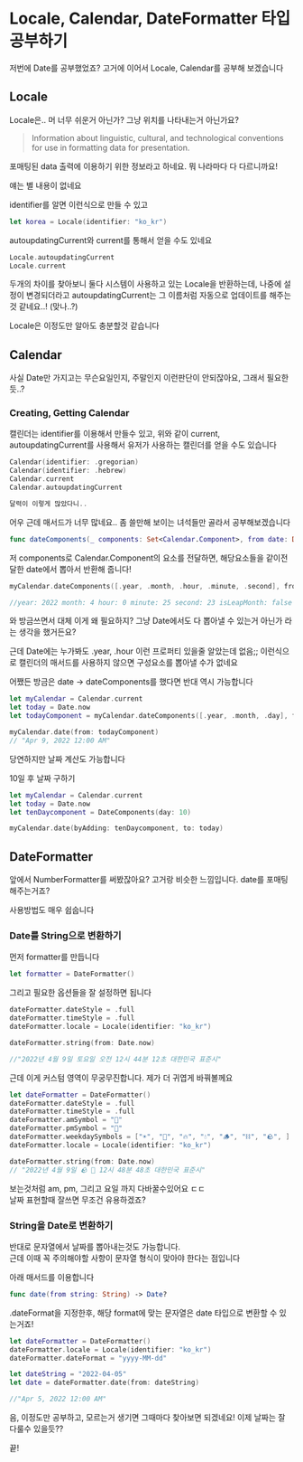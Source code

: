 # Locale, Calendar, DateFormatter 타입 공부하기

저번에 Date를 공부했었죠? 고거에 이어서 Locale, Calendar를 공부해 보겠습니다

## Locale

Locale은.. 머 너무 쉬운거 아닌가? 그냥 위치를 나타내는거 아닌가요?

> Information about linguistic, cultural, and technological conventions for use in formatting data for presentation.

포매팅된 data 출력에 이용하기 위한 정보라고 하네요. 뭐 나라마다 다 다르니까요!

얘는 별 내용이 없네요

identifier를 알면 이런식으로 만들 수 있고
```swift
let korea = Locale(identifier: "ko_kr")
```
autoupdatingCurrent와 current를 통해서 얻을 수도 있네요

```swift
Locale.autoupdatingCurrent
Locale.current
```

두개의 차이를 찾아보니 둘다 시스템이 사용하고 있는 Locale을 반환하는데, 나중에 설정이 변경되더라고 autoupdatingCurrent는 그 이름처럼 자동으로 업데이트를 해주는것 같네요..! (맞나..?)

Locale은 이정도만 알아도 충분할것 같습니다

## Calendar

사실 Date만 가지고는 무슨요일인지, 주말인지 이런판단이 안되잖아요, 그래서 필요한듯..?

### Creating, Getting Calendar

캘린더는 identifier를 이용해서 만들수 있고, 위와 같이 current, autoupdatingCurrent를 사용해서 유저가 사용하는 캘린더를 얻을 수도 있습니다

```swift
Calendar(identifier: .gregorian)
Calendar(identifier: .hebrew)
Calendar.current
Calendar.autoupdatingCurrent

달력이 이렇게 많았다니..
```

어우 근데 매서드가 너무 많네요.. 좀 쓸만해 보이는 녀석들만 골라서 공부해보겠습니다

```swift
func dateComponents(_ components: Set<Calendar.Component>, from date: Date) -> DateComponents
```

저 components로 Calendar.Component의 요소를 전달하면, 해당요소들을 같이전달한 date에서 뽑아서 반환해 줍니다!

```swift
myCalendar.dateComponents([.year, .month, .hour, .minute, .second], from: today)

//year: 2022 month: 4 hour: 0 minute: 25 second: 23 isLeapMonth: false 
```

와 방금쓰면서 대체 이게 왜 필요하지? 그냥 Date에서도 다 뽑아낼 수 있는거 아닌가 라는 생각을 했거든요?

근데 Date에는 누가봐도 .year, .hour 이런 프로퍼티 있을줄 알았는데 없음;; 이런식으로 캘린더의 매서드를 사용하지 않으면 구성요소를 뽑아낼 수가 없네요

어쨌든 방금은 date -> dateComponents를 했다면 반대 역시 가능합니다

```swift
let myCalendar = Calendar.current
let today = Date.now
let todayComponent = myCalendar.dateComponents([.year, .month, .day], from: today)

myCalendar.date(from: todayComponent)
// "Apr 9, 2022 12:00 AM"
```

당연하지만 날짜 계산도 가능합니다

10일 후 날짜 구하기

```swift
let myCalendar = Calendar.current
let today = Date.now
let tenDaycomponent = DateComponents(day: 10)

myCalendar.date(byAdding: tenDaycomponent, to: today)
```

## DateFormatter

앞에서 NumberFormatter를 써봤잖아요? 고거랑 비슷한 느낌입니다. date를 포매팅 해주는거죠?

사용방법도 매우 쉽숩니다

### Date를 String으로 변환하기

먼저 formatter를 만듭니다

```swift
let formatter = DateFormatter()
```

그리고 필요한 옵션들을 잘 설정하면 됩니다

```swift
dateFormatter.dateStyle = .full
dateFormatter.timeStyle = .full
dateFormatter.locale = Locale(identifier: "ko_kr")

dateFormatter.string(from: Date.now)

//"2022년 4월 9일 토요일 오전 12시 44분 12초 대한민국 표준시"
```

근데 이게 커스텀 영역이 무궁무진합니다. 제가 더 귀엽게 바꿔볼께요

```swift
let dateFormatter = DateFormatter()
dateFormatter.dateStyle = .full
dateFormatter.timeStyle = .full
dateFormatter.amSymbol = "🌄"
dateFormatter.pmSymbol = "🌆"
dateFormatter.weekdaySymbols = ["☀️", "🌙", "🔥", "💧", "🪵", "⛓", "🪨", ]
dateFormatter.locale = Locale(identifier: "ko_kr")

dateFormatter.string(from: Date.now)
// "2022년 4월 9일 🪨 🌄 12시 48분 48초 대한민국 표준시"
```

보는것처럼 am, pm, 그리고 요일 까지 다바꿀수있어요 ㄷㄷ  
날짜 표현할때 잘쓰면 무조건 유용하겠죠?

### String을 Date로 변환하기

반대로 문자열에서 날짜를 뽑아내는것도 가능합니다.  
근데 이때 꼭 주의해야할 사항이 문자열 형식이 맞아야 한다는 점입니다

아래 매서드를 이용합니다

```swift
func date(from string: String) -> Date?
```

.dateFormat을 지정한후, 해당 format에 맞는 문자열은 date 타입으로 변환할 수 있는거죠!

```swift
let dateFormatter = DateFormatter()
dateFormatter.locale = Locale(identifier: "ko_kr")
dateFormatter.dateFormat = "yyyy-MM-dd"

let dateString = "2022-04-05"
let date = dateFormatter.date(from: dateString)

//"Apr 5, 2022 12:00 AM"
```

음, 이정도만 공부하고, 모르는거 생기면 그때마다 찾아보면 되겠네요!
이제 날짜는 잘 다룰수 있을듯??

끝!
